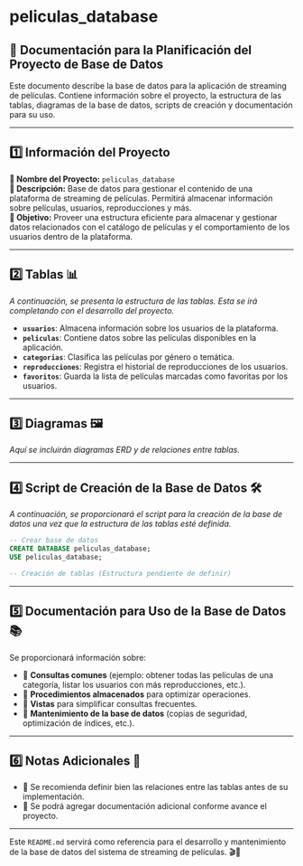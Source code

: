 # peliculas_database

## 📌 Documentación para la Planificación del Proyecto de Base de Datos

Este documento describe la base de datos para la aplicación de streaming de películas. Contiene información sobre el proyecto, la estructura de las tablas, diagramas de la base de datos, scripts de creación y documentación para su uso.

---

## 1️⃣ Información del Proyecto

**📌 Nombre del Proyecto:** `peliculas_database`  
**📖 Descripción:** Base de datos para gestionar el contenido de una plataforma de streaming de películas. Permitirá almacenar información sobre películas, usuarios, reproducciones y más.  
**🎯 Objetivo:** Proveer una estructura eficiente para almacenar y gestionar datos relacionados con el catálogo de películas y el comportamiento de los usuarios dentro de la plataforma.

---

## 2️⃣ Tablas 📊

_A continuación, se presenta la estructura de las tablas. Esta se irá completando con el desarrollo del proyecto._

- **`usuarios`**: Almacena información sobre los usuarios de la plataforma.
- **`peliculas`**: Contiene datos sobre las películas disponibles en la aplicación.
- **`categorias`**: Clasifica las películas por género o temática.
- **`reproducciones`**: Registra el historial de reproducciones de los usuarios.
- **`favoritos`**: Guarda la lista de películas marcadas como favoritas por los usuarios.

---

## 3️⃣ Diagramas 🖼️

_Aquí se incluirán diagramas ERD y de relaciones entre tablas._

---

## 4️⃣ Script de Creación de la Base de Datos 🛠️

_A continuación, se proporcionará el script para la creación de la base de datos una vez que la estructura de las tablas esté definida._

```sql
-- Crear base de datos
CREATE DATABASE peliculas_database;
USE peliculas_database;

-- Creación de tablas (Estructura pendiente de definir)
```

---

## 5️⃣ Documentación para Uso de la Base de Datos 📚

Se proporcionará información sobre:

- 📌 **Consultas comunes** (ejemplo: obtener todas las películas de una categoría, listar los usuarios con más reproducciones, etc.).
- 📌 **Procedimientos almacenados** para optimizar operaciones.
- 📌 **Vistas** para simplificar consultas frecuentes.
- 📌 **Mantenimiento de la base de datos** (copias de seguridad, optimización de índices, etc.).

---

## 6️⃣ Notas Adicionales 📝

- 🔹 Se recomienda definir bien las relaciones entre las tablas antes de su implementación.
- 🔹 Se podrá agregar documentación adicional conforme avance el proyecto.

---

Este `README.md` servirá como referencia para el desarrollo y mantenimiento de la base de datos del sistema de streaming de películas. 🎬📀


